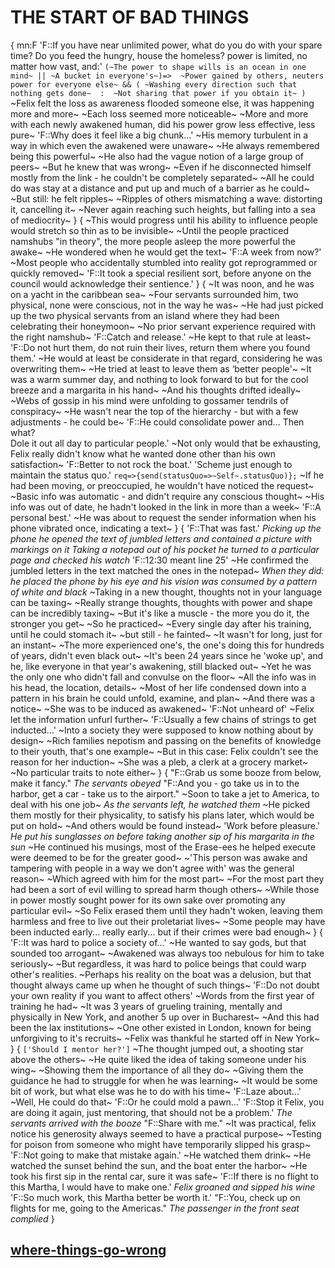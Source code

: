 # THE START OF BAD THINGS

{
mn:F
'F::If you have near unlimited power, what do you do with your spare time? 
Do you feed the hungry, house the homeless? 
power is limited, no matter how vast, and:'
`(~The power to shape wills is an ocean in one mind~ || ~A bucket in everyone's~)=> 
~Power gained by others, neuters power for everyone else~ && (
~Washing every direction such that nothing gets done~ 
	: 
~Not sharing that power if you obtain it~
)
`
~Felix felt the loss as awareness flooded someone else, it was happening more and more~
~Each loss seemed more noticeable~
~More and more with each newly awakened human, did his power grow less effective, less pure~
'F::Why does it feel like a big chunk...'
~His memory turbulent in a way in which even the awakened were unaware~
~He always remembered being this powerful~
~He also had the vague notion of a large group of peers~
~But he knew that was wrong~
~Even if he disconnected himself mostly from the link - he couldn't be completely separated~
~All he could do was stay at a distance and put up and much of a barrier as he could~
~But still: he felt ripples~
~Ripples of others mismatching a wave: distorting it, cancelling it~
~Never again reaching such heights, but falling into a sea of mediocrity~
}
{
~This would progress until his ability to influence people would stretch so thin as to be invisible~
~Until the people practiced namshubs "in theory", the more people asleep the more powerful the awake~
~He wondered when he would get the text~
'F::A week from now?'
~Most people who accidentally stumbled into reality got reprogrammed or quickly removed~
'F::It took a special resilient sort, before anyone on the council would acknowledge their sentience.'
}
{
~It was noon, and he was on a yacht in the caribbean sea~
~Four servants surrounded him, two physical, none were conscious, not in the way he was~
~He had just picked up the two physical servants from an island where they had been celebrating their honeymoon~
~No prior servant experience required with the right namshub~
'F::Catch and release.'
~He kept to that rule at least~
'F::Do not hurt them, do not ruin their lives, return them where you found them.'
~He would at least be considerate in that regard, considering he was overwriting them~
~He tried at least to leave them as ‘better people'~
~It was a warm summer day, and  nothing to look forward to but for the cool breeze and a margarita in his hand~
~And his thoughts drifted ideally~
~Webs of gossip in his mind were unfolding to gossamer tendrils of conspiracy~
~He wasn't near the top of the hierarchy - but with a few adjustments - he could be~
'F::He could consolidate power and... 
Then what?  
Dole it out all day to particular people.'
~Not only would that be exhausting, Felix really didn't know what he wanted done other than his own satisfaction~
'F::Better to not rock the boat.'
'Scheme just enough to maintain the status quo.'
`req=>{send(statusQuo=>~Self~.statusQuo)};`
~If he had been moving, or preoccupied, he wouldn't have noticed the request~
~Basic info was automatic - and didn't require any conscious thought~
~His info was out of date, he hadn't looked in the link in more than a week~
'F::A personal best.'
~He was about to request the sender information when his phone vibrated once, indicating a text~
}
{
'F::That was fast.'
*Picking up the phone he opened the text of jumbled letters and contained a picture with markings on it*
*Taking a notepad out of his pocket he turned to a particular page and checked his watch*
'F::12:30 meant line 25' 
~He confirmed the jumbled letters in the text matched the ones in the notepad~
*When they did: he placed the phone by his eye and his vision was consumed by  a pattern of white and black*
~Taking in a new thought, thoughts not in your language can be taxing~
~Really strange thoughts, thoughts with power and shape can be incredibly taxing~
~But it's like a muscle - the more you do it, the stronger you get~
~So he practiced~
~Every single day after his training, until he could stomach it~ 
~but still - he fainted~
~It wasn't for long, just for an instant~
~The more experienced one's, the one's doing this for hundreds of years, didn't even black out~
~It's been 24 years since he 'woke up', and he, like everyone in that year's awakening, still blacked out~
~Yet he was the only one who didn't fall and convulse on the floor~
~All the info was in his head, the location, details~
~Most of her life condensed down into a pattern in his brain he could unfold, examine, and plan~
~And there was a notice~
~She was to be induced as awakened~
'F::Not unheard of'
~Felix let the information unfurl further~
'F::Usually a few chains of strings to get inducted...'
~Into a society they were supposed to know nothing about by design~
~Rich families nepotism and passing on the benefits of knowledge to their youth, that's one example~
~But in this case: Felix couldn't see the reason for her induction~
~She was a pleb, a clerk at a grocery market~ 
~No particular traits to note either~
}
{
"F::Grab us some booze from below, make it fancy."
*The servants obeyed* 
"F::And you - go take us in to the harbor, get a car - take us to the airport."
~Soon to take a jet to America, to deal with his one job~
*As the servants left, he watched them*
~He picked them mostly for their physicality, to satisfy his plans later, which would be put on hold~
~And others would be found instead~
'Work before pleasure.'
*He put his sunglasses on before taking another sip of his margarita in the sun*
~He continued his musings, most of the Erase-ees he helped execute were deemed to be for the greater good~
~'This person was awake and tampering with people in a way we don't agree with' was the general reason~
~Which agreed with him for the most part~
~For the most part they had been a sort of evil willing to spread harm though others~
~While those in power mostly sought power for its own sake over promoting any particular evil~
~So Felix erased them until they hadn't woken, leaving them harmless and free to live out their proletariat lives~
~Some people may have been inducted early... really early... but if their crimes were bad enough~
}
{
'F::It was hard to police a society of...'
~He wanted to say gods, but that sounded too arrogant~
~Awakened was always too nebulous for him to take seriously~
~But regardless, it was hard to police beings that could warp other's realities.
~Perhaps his reality on the boat was a delusion, but that thought always came up when he thought of such things~
'F::Do not doubt your own reality if you want to affect others'
~Words from the first year of training he had~
~It was 3 years of grueling training, mentally and physically in New York, and another 5 up over in Bucharest~
~And this had been the lax institutions~
~One other existed in London, known for being unforgiving to it's recruits~
~Felix was thankful he started off in New York~
}
{
`['Should I mentor her?']`
~The thought jumped out, a shooting star above the others~
~He quite liked the idea of taking someone under his wing~
~Showing them the importance of all they do~
~Giving them the guidance he had to struggle for when he was learning~
~It would be some bit of work, but what else was he to do with his time~
'F::Laze about...'
~Well, He could do that~
'F::Or he could mold a pawn...'
'F::Stop it Felix, you are doing it again, just mentoring, that should not be a problem.'
*The servants arrived with the booze*
"F::Share with me."
~It was practical, felix notice his generosity always seemed to have a practical purpose~
~Testing for poison from someone who might have temporarily slipped his grasp~
'F::Not going to make that mistake again.'
~He watched them drink~
~He watched the sunset behind the sun, and the boat enter the harbor~
~He took his first sip in the rental car, sure it was safe~
'F::If there is no flight to this Martha, I would have to make one.'
*Felix groaned and sipped his wine*
'F::So much work, this Martha better be worth it.'
"F::You, check up on flights for me, going to the Americas."
*The passenger in the front seat complied*
}

## [where-things-go-wrong](where-things-go-wrong.md)

